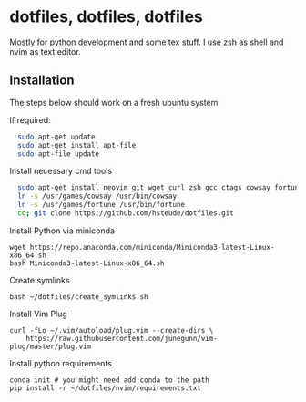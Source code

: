 # dotfiles, dotfiles, dotfiles

Mostly for python development and some tex stuff. I use zsh as shell and nvim as text editor.

## Installation

The steps below should work on a fresh ubuntu system

If required:
```bash
  sudo apt-get update
  sudo apt-get install apt-file
  sudo apt-file update
```

Install necessary cmd tools
```bash
  sudo apt-get install neovim git wget curl zsh gcc ctags cowsay fortune -y
  ln -s /usr/games/cowsay /usr/bin/cowsay
  ln -s /usr/games/fortune /usr/bin/fortune
  cd; git clone https://github.com/hsteude/dotfiles.git
```

Install Python via miniconda
```
wget https://repo.anaconda.com/miniconda/Miniconda3-latest-Linux-x86_64.sh
bash Miniconda3-latest-Linux-x86_64.sh
```
Create symlinks
```
bash ~/dotfiles/create_symlinks.sh
```

Install Vim Plug
```
curl -fLo ~/.vim/autoload/plug.vim --create-dirs \
    https://raw.githubusercontent.com/junegunn/vim-plug/master/plug.vim
```

Install python requirements
```
conda init # you might need add conda to the path
pip install -r ~/dotfiles/nvim/requirements.txt
```



